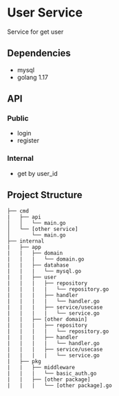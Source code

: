 # User Service
Service for get user

## Dependencies
- mysql
- golang 1.17

## API
### Public
- login
- register

### Internal
- get by user_id

## Project Structure

```
├── cmd
|   ├── api
│   │   └── main.go
│   └── [other service]
│       └── main.go
├── internal
|   ├── app
|   |   ├── domain
|   |   |   └── domain.go
|   |   ├── datahase
|   |   |   └── mysql.go
|   |   ├── user
|   |   |   ├── repository
|   |   |   |   └── repository.go
|   |   |   ├── handler
|   |   |   |   └── handler.go
|   |   |   ├── service/usecase
|   |   |   |   └── service.go
|   |   ├── [other domain]
|   |   |   ├── repository
|   |   |   |   └── repository.go
|   |   |   ├── handler
|   |   |   |   └── handler.go
|   |   |   ├── service/usecase
|   |   |   |   └── service.go
|   ├── pkg
|   |   ├── middleware
|   |   |   └── basic_auth.go
|   |   ├── [other package]
|   |   |   └── [other package].go
```